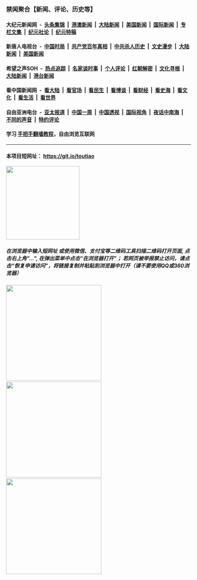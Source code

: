 ### 禁闻聚合【新闻、评论、历史等】

#### 大纪元新闻网 &nbsp;-&nbsp; [头条集锦](indexes/E头条集锦.md?t=02130211) &nbsp;|&nbsp; [港澳新闻](indexes/E港澳新闻.md?t=02130211)  &nbsp;|&nbsp; [大陆新闻](indexes/E大陆新闻.md?t=02130211) &nbsp;|&nbsp; [美国新闻](indexes/E美国新闻.md?t=02130211) &nbsp;|&nbsp; [国际新闻](indexes/E国际新闻.md?t=02130211) &nbsp;|&nbsp; [专栏文集](indexes/E专栏文集.md?t=02130211) &nbsp;|&nbsp; [纪元社论](indexes/E纪元社论.md?t=02130211) &nbsp;|&nbsp; [纪元特稿](indexes/E纪元特稿.md?t=02130211) 

#### 新唐人电视台 &nbsp;-&nbsp; [中国时局](indexes/N中国时局.md?t=02130211) &nbsp;|&nbsp; [共产党百年真相](indexes/N共产党百年真相.md?t=02130211) &nbsp;|&nbsp; [中共杀人历史](indexes/N中共杀人历史.md?t=02130211) &nbsp;|&nbsp; [文史漫步](indexes/N文史漫步.md?t=02130211) &nbsp;|&nbsp; [大陆新闻](indexes/N大陆新闻.md?t=02130211) &nbsp;|&nbsp; [美国新闻](indexes/N美国新闻.md?t=02130211)

#### 希望之声SOH &nbsp;-&nbsp; [热点追踪](indexes/H热点追踪.md?t=02130211) &nbsp;|&nbsp; [名家谈时事](indexes/H名家谈时事.md?t=02130211) &nbsp;|&nbsp; [个人评论](indexes/H个人评论.md?t=02130211)  &nbsp;|&nbsp; [红朝解密](indexes/H红朝解密.md?t=02130211) &nbsp;|&nbsp; [文化寻根](indexes/H文化寻根.md?t=02130211) &nbsp;|&nbsp; [大陆新闻](indexes/H大陆新闻.md?t=02130211) &nbsp;|&nbsp; [港台新闻](indexes/H港台新闻.md?t=02130211)

#### 看中国新闻网 &nbsp;-&nbsp; [看大陆](indexes/S看大陆.md?t=02130211) &nbsp;|&nbsp; [看官场](indexes/S看官场.md?t=02130211) &nbsp;|&nbsp; [看民生](indexes/S看民生.md?t=02130211)  &nbsp;|&nbsp; [看博谈](indexes/S看博谈.md?t=02130211) &nbsp;|&nbsp; [看财经](indexes/S看财经.md?t=02130211) &nbsp;|&nbsp; [看史海](indexes/S看史海.md?t=02130211) &nbsp;|&nbsp; [看文化](indexes/S看文化.md?t=02130211) &nbsp;|&nbsp; [看生活](indexes/S看生活.md?t=02130211) &nbsp;|&nbsp; [看世界](indexes/S看世界.md?t=02130211)

#### 自由亚洲电台 &nbsp;-&nbsp; [亚太报道](indexes/R亚太报道.md?t=02130211) &nbsp;|&nbsp; [中国一周](indexes/R中国一周.md?t=02130211) &nbsp;|&nbsp; [中国透视](indexes/R中国透视.md?t=02130211)  &nbsp;|&nbsp; [国际视角](indexes/R国际视角.md?t=02130211) &nbsp;|&nbsp; [夜话中南海](indexes/R夜话中南海.md?t=02130211) &nbsp;|&nbsp; [不同的声音](indexes/R不同的声音.md?t=02130211) &nbsp;|&nbsp; [特约评论](indexes/R特约评论.md?t=02130211)

#### 学习 [手把手翻墙教程](https://github.com/gfw-breaker/guides/wiki)，自由浏览互联网

----

#### 本项目短网址： https://git.io/toutiao
<img src="https://raw.githubusercontent.com/gfw-breaker/banned-news/master/scripts/img/qr.png" width="200px"/>  

##### 在浏览器中输入短网址 或使用微信、支付宝等二维码工具扫描二维码打开页面, 点击右上角"...", 在弹出菜单中点击“在浏览器打开”； 若网页被举报禁止访问，请点击“恢复申请访问”，将链接复制并粘贴到浏览器中打开（请不要使用QQ或360浏览器）

<img src="https://raw.githubusercontent.com/gfw-breaker/banned-news/master/scripts/img/1.png" width="260px"/> &nbsp; <img src="https://raw.githubusercontent.com/gfw-breaker/banned-news/master/scripts/img/2.png" width="260px"/> &nbsp; <img src="https://raw.githubusercontent.com/gfw-breaker/banned-news/master/scripts/img/3.png" width="260px"/>
